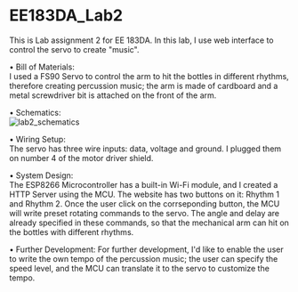 # EE183DA_Lab2

This is Lab assignment 2 for EE 183DA. In this lab, I use web interface to control the servo to create "music".

•	Bill of Materials:  
I used a FS90 Servo to control the arm to hit the bottles in different rhythms, therefore creating percussion music; the arm is made of cardboard and a metal screwdriver bit is attached on the front of the arm.

•	Schematics:  
![lab2_schematics](https://cloud.githubusercontent.com/assets/18479261/22621697/998ffe26-eade-11e6-98b8-8a3cb600074a.jpg)

•	Wiring Setup:  
The servo has three wire inputs: data, voltage and ground. I plugged them on number 4 of the motor driver shield.

•	System Design:  
The ESP8266 Microcontroller has a built-in Wi-Fi module, and I created a HTTP Server using the MCU. The website has two buttons on it: Rhythm 1 and Rhythm 2. Once the user click on the corrseponding button, the MCU will write preset rotating commands to the servo. The angle and delay are already specified in these commands, so that the mechanical arm can hit on the bottles with different rhythms.  

•	Further Development:
For further development, I'd like to enable the user to write the own tempo of the percussion music; the user can specify the speed level, and the MCU can translate it to the servo to customize the tempo.  

